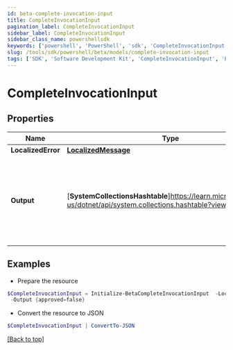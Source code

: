 ```yaml
---
id: beta-complete-invocation-input
title: CompleteInvocationInput
pagination_label: CompleteInvocationInput
sidebar_label: CompleteInvocationInput
sidebar_class_name: powershellsdk
keywords: ['powershell', 'PowerShell', 'sdk', 'CompleteInvocationInput', 'BetaCompleteInvocationInput'] 
slug: /tools/sdk/powershell/beta/models/complete-invocation-input
tags: ['SDK', 'Software Development Kit', 'CompleteInvocationInput', 'BetaCompleteInvocationInput']
---
```



# CompleteInvocationInput

## Properties

Name | Type | Description | Notes
------------ | ------------- | ------------- | -------------
**LocalizedError** | [**LocalizedMessage**](localized-message) |  | [optional] 
**Output** | [**SystemCollectionsHashtable**]https://learn.microsoft.com/en-us/dotnet/api/system.collections.hashtable?view=net-9.0 | Trigger output that completed the invocation. Its schema is defined in the trigger definition. | [optional] 

## Examples

- Prepare the resource
```powershell
$CompleteInvocationInput = Initialize-BetaCompleteInvocationInput  -LocalizedError null `
 -Output {approved=false}
```

- Convert the resource to JSON
```powershell
$CompleteInvocationInput | ConvertTo-JSON
```


[[Back to top]](#) 

